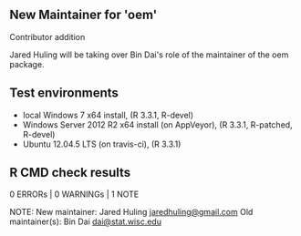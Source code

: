 
## New Maintainer for 'oem'

Contributor addition

Jared Huling will be taking over Bin Dai's role of the maintainer of the oem package.

## Test environments

* local Windows 7 x64 install, (R 3.3.1, R-devel)
* Windows Server 2012 R2 x64 install (on AppVeyor), (R 3.3.1, R-patched, R-devel)
* Ubuntu 12.04.5 LTS (on travis-ci), (R 3.3.1)

## R CMD check results

0 ERRORs | 0 WARNINGs | 1 NOTE

NOTE:
New maintainer:
  Jared Huling <jaredhuling@gmail.com>
Old maintainer(s):
  Bin Dai <dai@stat.wisc.edu>
